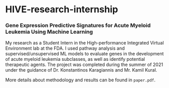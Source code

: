 # HIVE-research-internship

### Gene Expression Predictive Signatures for Acute Myeloid Leukemia Using Machine Learning

My research as a Student Intern in the High-performance Integrated Virtual Environment lab at the FDA. I used pathway analysis and supervised/unsupervised ML models to evaluate genes in the development of acute myeloid leukemia subclasses, as well as identify potential therapeutic agents. The project was completed during the summer of 2021 under the guidance of Dr. Konstantinos Karagiannis and Mr. Kamil Kural.

More details about methodology and results can be found in `paper.pdf`.
